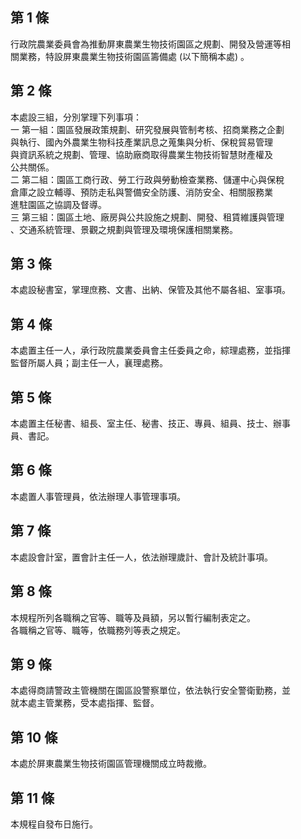 第 1 條
-------
行政院農業委員會為推動屏東農業生物技術園區之規劃、開發及營運等相  
關業務，特設屏東農業生物技術園區籌備處 (以下簡稱本處) 。

第 2 條
-------
本處設三組，分別掌理下列事項：  
一  第一組：園區發展政策規劃、研究發展與管制考核、招商業務之企劃  
    與執行、國內外農業生物科技產業訊息之蒐集與分析、保稅貿易管理  
    與資訊系統之規劃、管理、協助廠商取得農業生物技術智慧財產權及  
    公共關係。  
二  第二組：園區工商行政、勞工行政與勞動檢查業務、儲運中心與保稅  
    倉庫之設立輔導、預防走私與警備安全防護、消防安全、相關服務業  
    進駐園區之協調及督導。  
三  第三組：園區土地、廠房與公共設施之規劃、開發、租賃維護與管理  
    、交通系統管理、景觀之規劃與管理及環境保護相關業務。

第 3 條
-------
本處設秘書室，掌理庶務、文書、出納、保管及其他不屬各組、室事項。

第 4 條
-------
本處置主任一人，承行政院農業委員會主任委員之命，綜理處務，並指揮  
監督所屬人員；副主任一人，襄理處務。

第 5 條
-------
本處置主任秘書、組長、室主任、秘書、技正、專員、組員、技士、辦事  
員、書記。

第 6 條
-------
本處置人事管理員，依法辦理人事管理事項。

第 7 條
-------
本處設會計室，置會計主任一人，依法辦理歲計、會計及統計事項。

第 8 條
-------
本規程所列各職稱之官等、職等及員額，另以暫行編制表定之。  
各職稱之官等、職等，依職務列等表之規定。

第 9 條
-------
本處得商請警政主管機關在園區設警察單位，依法執行安全警衛勤務，並  
就本處主管業務，受本處指揮、監督。

第 10 條
--------
本處於屏東農業生物技術園區管理機關成立時裁撤。

第 11 條
--------
本規程自發布日施行。

